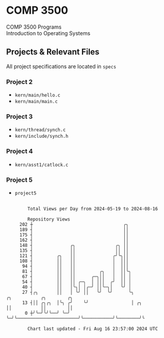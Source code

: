 # COMP 3500
COMP 3500 Programs  
Introduction to Operating Systems  
## Projects & Relevant Files
All project specifications are located in `specs`
### Project 2
- `kern/main/hello.c`
- `kern/main/main.c`
### Project 3
- `kern/thread/synch.c`
- `kern/include/synch.h`
### Project 4
- `kern/asst1/catlock.c`
### Project 5
- `project5`

```

        Total Views per Day from 2024-05-19 to 2024-08-16

        Repository Views
     202 ┼                                  ╭╮
     189 ┤                                  ││
     175 ┤                                  ││
     162 ┤                                  ││
     148 ┤              ╭╮               ╭╮ ││
     135 ┤              ││               ││ ││
     121 ┤         ╭╮   ││              ╭╯╰╮││
     108 ┤         ││   ││              │  │││
      94 ┤         ││   ││              │  │││
      81 ┤         ││   ││         ╭╮   │  ││╰╮
      67 ┤         ││   ││      ╭─╮││   │  ││ │
      54 ┤         ││   ││ ╭─╮  │ │││  ╭╯  ││ │
      40 ┤         ││   │╰╮│ │╭─╯ ││╰─╮│   ╰╯ │
      27 ┤╭╮       ││   │ ╰╯ ││   ╰╯  ╰╯      ╰╮                          ╭╮           ╭╮        ╭╮
      13 ┤││ ╭╮╭╮  │╰╮ ╭╯    ╰╯                │ ╭╮                       ││           ││        ││
       0 ┼╯╰─╯╰╯╰──╯ ╰─╯                       ╰─╯╰───────────────────────╯╰───────────╯╰────────╯╰

        Chart last updated - Fri Aug 16 23:57:00 2024 UTC
        
```
